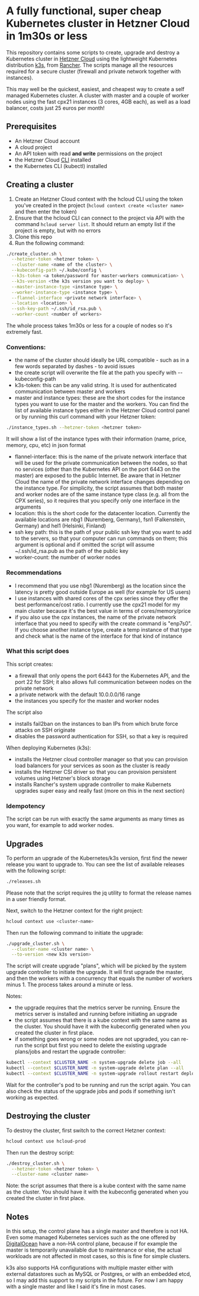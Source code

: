 # A fully functional, super cheap Kubernetes cluster in Hetzner Cloud in 1m30s or less

This repository contains some scripts to create, upgrade and destroy a Kubernetes cluster in [Hetzner Cloud](https://www.hetzner.com/cloud) using the lightweight Kubernetes distribution [k3s](https://k3s.io/), from [Rancher](https://rancher.com/). The scripts manage all the resources required for a secure cluster (firewall and private network together with instances).

This may well be the quickest, easiest, and cheapest way to create a self managed Kubernetes cluster. A cluster with master and a couple of worker nodes using the fast cpx21 instances (3 cores, 4GB each), as well as a load balancer, costs just 25 euros per month!

## Prerequisites

- An Hetzner Cloud account
- A cloud project
- An API token with read **and write** permissions on the project
- the Hetzner Cloud [CLI](https://github.com/hetznercloud/cli) installed
- the Kubernetes CLI (kubectl) installed

## Creating a cluster

1. Create an Hetzner Cloud context with the hcloud CLI using the token you've created in the project (`hcloud context create <cluster name>` and then enter the token)
2. Ensure that the hcloud CLI can connect to the project via API with the command `hcloud server list`. It should return an empty list if the project is empty, but with no errors
3. Clone this repo
4. Run the following command:

```bash
./create_cluster.sh \
  --hetzner-token <hetzner token> \
  --cluster-name <name of the cluster> \
  --kubeconfig-path ~/.kube/config \
  --k3s-token <a token/password for master-workers communication> \
  --k3s-version <the k3s version you want to deploy> \
  --master-instance-type <instance type> \
  --worker-instance-type <instance type> \
  --flannel-interface <private network interface> \
  --location <location> \
  --ssh-key-path ~/.ssh/id_rsa.pub \
  --worker-count <number of workers>
```

The whole process takes 1m30s or less for a couple of nodes so it's extremely fast.

### Conventions:

- the name of the cluster should ideally be URL compatible - such as in a few words separated by dashes - to avoid issues
- the create script will overwrite the file at the path you specify with --kubeconfig-path
- k3s-token: this can be any valid string. It is used for authenticated communication between master and workers
- master and instance types: these are the short codes for the instance types you want to use for the master and the workers. You can find the list of available instance types either in the Hetzner Cloud control panel or by running this curl command with your Hetzner token:

```bash
./instance_types.sh --hetzner-token <hetzner token>
```
It will show a list of the instance types with their information (name, price, memory, cpu, etc) in json format
- flannel-interface: this is the name of the private network interface that will be used for the private communication between the nodes, so that no services (other than the Kubernetes API on the port 6443 on the master) are exposed to the public Internet. Be aware that in Hetzner Cloud the name of the private network interface changes depending on the instance type. For simplicity, the script assumes that both master and worker nodes are of the same instance type class (e.g. all from the CPX series), so it requires that you specify only one interface in the arguments
- location: this is the short code for the datacenter location. Currently the available locations are nbg1 (Nuremberg, Germany), fsn1 (Falkenstein, Germany) and hel1 (Helsinki, Finland)
- ssh key path: this is the path of your public ssh key that you want to add to the servers, so that your computer can run commands on them; this argument is optional and if omitted the script will assume ~/.ssh/id_rsa.pub as the path of the public key
- worker-count: the number of worker nodes

### Recommendations

- I recommend that you use nbg1 (Nuremberg) as the location since the latency is pretty good outside Europe as well (for example for US users)
- I use instances with shared cores of the cpx series since they offer the best performance/cost ratio. I currently use the cpx21 model for my main cluster because it's the best value in terms of cores/memory/price
- if you also use the cpx instances, the name of the private network interface that you need to specify with the create command is "enp7s0". If you choose another instance type, create a temp instance of that type and check what is the name of the interface for that kind of instance

### What this script does

This script creates:

- a firewall that only opens the port 6443 for the Kubernetes API, and the port 22 for SSH; it also allows full communication between nodes on the private network
- a private network with the default 10.0.0.0/16 range
- the instances you specify for the master and worker nodes

The script also

- installs fail2ban on the instances to ban IPs from which brute force attacks on SSH originate
- disables the password authentication for SSH, so that a key is required

When deploying Kubernetes (k3s):

- installs the Hetzner cloud controller manager so that you can provision load balancers for your services as soon as the cluster is ready
- installs the Hetzner CSI driver so that you can provision persistent volumes using Hetzner's block storage
- installs Rancher's system upgrade controller to make Kubernets upgrades super easy and really fast (more on this in the next section)

### Idempotency

The script can be run with exactly the same arguments as many times as you want, for example to add worker nodes.
## Upgrades

To perform an upgrade of the Kubernetes/k3s version, first find the newer release you want to upgrade to. You can see the list of available releases with the following script:

```bash
./releases.sh
```

Please note that the script requires the jq utility to format the release names in a user friendly format.

Next, switch to the Hetzner context for the right project:

```bash
hcloud context use <cluster-name>
```

Then run the following command to initiate the upgrade:

```bash
./upgrade_cluster.sh \
  --cluster-name <cluster name> \
  --to-version <new k3s version>
```

The script will create upgrade "plans", which will be picked by the system upgrade controller to initiate the upgrade. It will first upgrade the master, and then the workers with a concurrency that equals the number of workers minus 1. The process takes around a minute or less.

Notes:
- the upgrade requires that the metrics server be running. Ensure the metrics server is installed and running before initiating an upgrade
- the script assumes that there is a kube context with the same name as the cluster. You should have it with the kubeconfig generated when you created the cluster in first place.
- if something goes wrong or some nodes are not upgraded, you can re-run the script but first you need to delete the existing upgrade plans/jobs and restart the upgrade controller:

```bash
kubectl --context $CLUSTER_NAME -n system-upgrade delete job --all
kubectl --context $CLUSTER_NAME -n system-upgrade delete plan --all
kubectl --context $CLUSTER_NAME -n system-upgrade rollout restart deploy system-upgrade-controller
```

Wait for the controller's pod to be running and run the script again. You can also check the status of the upgrade jobs and pods if something isn't working as expected.

## Destroying the cluster

To destroy the cluster, first switch to the correct Hetzner context:

```bash
hcloud context use hcloud-prod
```

Then run the destroy script:

```bash
./destroy_cluster.sh \
  --hetzner-token <hetzner token> \
  --cluster-name <cluster name>
```

Note: the script assumes that there is a kube context with the same name as the cluster. You should have it with the kubeconfig generated when you created the cluster in first place.


## Notes

In this setup, the control plane has a single master and therefore is not HA. Even some managed Kubernetes services such as the one offered by [DigitalOcean](https://www.digitalocean.com/products/kubernetes/) have a non-HA control plane, because if for example the master is temporarily unavailable due to maintenance or else, the actual workloads are not affected in most cases, so this is fine for simple clusters.

k3s also supports HA configurations with multiple master either with external datastores such as MySQL or Postgres, or with an embedded etcd, so I may add this support to my scripts in the future. For now I am happy with a single master and like I said it's fine in most cases.
